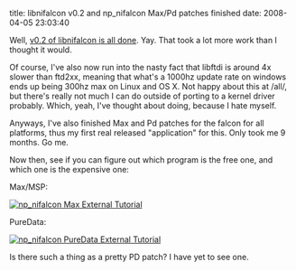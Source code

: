 title: libnifalcon v0.2 and np_nifalcon Max/Pd patches finished
date: 2008-04-05 23:03:40 

Well, [v0.2 of libnifalcon is all done][1]. Yay. That took a lot more work than I thought it would. 

Of course, I've also now run into the nasty fact that libftdi is around 4x slower than ftd2xx, meaning that what's a 1000hz update rate on windows ends up being 300hz max on Linux and OS X. Not happy about this at /all/, but there's really not much I can do outside of porting to a kernel driver probably. Which, yeah, I've thought about doing, because I hate myself.

Anyways, I've also finished Max and Pd patches for the falcon for all platforms, thus my first real released "application" for this. Only took me 9 months. Go me.

Now then, see if you can figure out which program is the free one, and which one is the expensive one:

Max/MSP:

[![np_nifalcon Max External Tutorial][2]][3]

PureData:

[![np_nifalcon PureData External Tutorial][4]][5]

Is there such a thing as a pretty PD patch? I have yet to see one. 

   [1]: http://libnifalcon.sf.net
   [2]: https://farm3.static.flickr.com/2289/2389032528_fcc6668dea.jpg
   [3]: https://www.flickr.com/photos/qdot76367/2389032528/ (np_nifalcon Max External Tutorial by qdot76367, on Flickr)
   [4]: https://farm3.static.flickr.com/2336/2391872168_f84a82107a_o.jpg
   [5]: https://www.flickr.com/photos/qdot76367/2391872168/ (np_nifalcon PureData External Tutorial by qdot76367, on Flickr)

